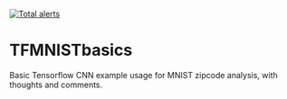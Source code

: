 [![Total alerts](https://img.shields.io/lgtm/alerts/g/Marcao8/TFMNISTbasics.svg?logo=lgtm&logoWidth=18)](https://lgtm.com/projects/g/Marcao8/TFMNISTbasics/alerts/)
# TFMNISTbasics
Basic Tensorflow CNN example usage for MNIST zipcode analysis, with thoughts and comments.

